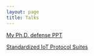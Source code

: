 ```yaml
---
layout: page
title: Talks 
---
```


[My Ph.D. defense PPT](http://slxiao.github.io/presentations/thesis_xiaoshiliang.pdf)

[Standardized IoT Protocol Suites](http://slxiao.github.io/presentations/standardized_IoT_protocol_suites.pdf)
